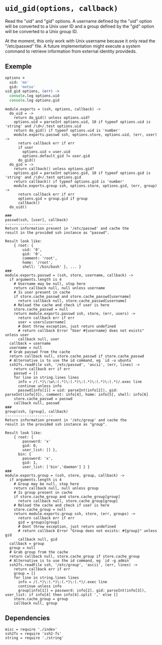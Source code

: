 
# `uid_gid(options, callback)`

Read the "uid" and "gid" options. A username defined by the "uid" option will
be converted to a Unix user ID and a group defined by the "gid" option will
be converted to a Unix group ID.    

At the moment, this only work with Unix username because it only read the
"/etc/passwd" file. A future implementation might execute a system command to
retrieve information from external identity provideds.   

## Exemple

```coffee
options =
  uid: 'me'
  gid: 'metoo'
uid_gid options, (err) ->
  console.log options.uid
  console.log options.gid
```

    module.exports = (ssh, options, callback) ->
      do_uid = ->
        return do_gid() unless options.uid?
        options.uid = parseInt options.uid, 10 if typeof options.uid is 'string' and /\d+/.test options.uid
        return do_gid() if typeof options.uid is 'number'
        module.exports.passwd ssh, options.store, options.uid, (err, user) ->
          return callback err if err
          if user
            options.uid = user.uid
            options.default_gid ?= user.gid
          do_gid()
      do_gid = ->
        return callback() unless options.gid?
        options.gid = parseInt options.gid, 10 if typeof options.gid is 'string' and /\d+/.test options.gid
        return callback() if typeof options.gid is 'number'
        module.exports.group ssh, options.store, options.gid, (err, group) ->
          return callback err if err
          options.gid = group.gid if group
          callback()
      do_uid()

    ###
    passwd(ssh, [user], callback)
    ----------------------
    Return information present in '/etc/passwd' and cache the 
    result in the provided ssh instance as "passwd".

    Result look like: 
        { root: {
            uid: '0',
            gid: '0',
            comment: 'root',
            home: '/root',
            shell: '/bin/bash' }, ... }
    ###
    module.exports.passwd = (ssh, store, username, callback) ->
      if arguments.length is 4
        # Username may be null, stop here
        return callback null, null unless username
        # Is user present in cache
        if store.cache_passwd and store.cache_passwd[username]
          return callback null, store.cache_passwd[username]
        # Reload the cache and check if user is here
        store.cache_passwd = null
        return module.exports.passwd ssh, store, (err, users) ->
          return callback err if err
          user = users[username]
          # Dont throw exception, just return undefined
          # return callback Error "User #{username} does not exists" unless user
          callback null, user
      callback = username
      username = null
      # Grab passwd from the cache
      return callback null, store.cache_passwd if store.cache_passwd
      # Alternative is to use the id command, eg `id -u ubuntu`
      ssh2fs.readFile ssh, '/etc/passwd', 'ascii', (err, lines) ->
        return callback err if err
        passwd = []
        for line in string.lines lines
          info = /(.*)\:\w\:(.*)\:(.*)\:(.*)\:(.*)\:(.*)/.exec line
          continue unless info
          passwd[info[1]] = uid: parseInt(info[2]), gid: parseInt(info[3]), comment: info[4], home: info[5], shell: info[6]
        store.cache_passwd = passwd
        callback null, passwd
    ###
    group(ssh, [group], callback)
    ----------------------
    Return information present in '/etc/group' and cache the 
    result in the provided ssh instance as "group".

    Result look like: 
        { root: {
            password: 'x'
            gid: 0,
            user_list: [] },
          bin: {
            password: 'x',
            gid: 1,
            user_list: ['bin','daemon'] } }
    ###
    module.exports.group = (ssh, store, group, callback) ->
      if arguments.length is 4
        # Group may be null, stop here
        return callback null, null unless group
        # Is group present in cache
        if store.cache_group and store.cache_group[group]
          return callback null, store.cache_group[group]
        # Reload the cache and check if user is here
        store.cache_group = null
        return module.exports.group ssh, store, (err, groups) ->
          return callback err if err
          gid = groups[group]
          # Dont throw exception, just return undefined
          # return callback Error "Group does not exists: #{group}" unless gid
          callback null, gid
      callback = group
      group = null
      # Grab group from the cache
      return callback null, store.cache_group if store.cache_group
      # Alternative is to use the id command, eg `id -g admin`
      ssh2fs.readFile ssh, '/etc/group', 'ascii', (err, lines) ->
        return callback err if err
        group = []
        for line in string.lines lines
          info = /(.*)\:(.*)\:(.*)\:(.*)/.exec line
          continue unless info
          group[info[1]] = password: info[2], gid: parseInt(info[3]), user_list: if info[4] then info[4].split ',' else []
        store.cache_group = group
        callback null, group

## Dependencies

    misc = require './index'
    ssh2fs = require 'ssh2-fs'
    string = require './string'
